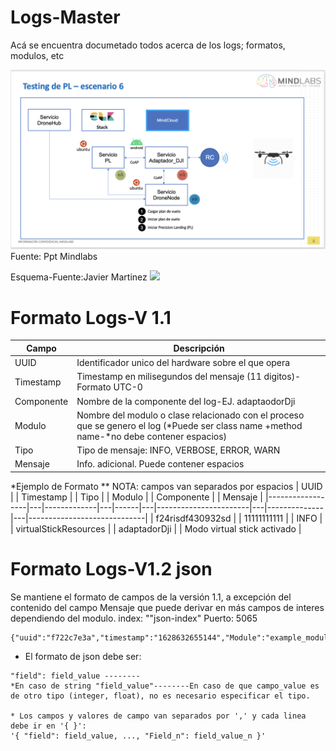 # Logs-Master
Acá se encuentra documetado todos acerca de los logs; formatos, modulos, etc

<img src="https://github.com/FranHerreraR/Logs-Master/blob/main/image.png" width="700" />
Fuente: Ppt Mindlabs

Esquema-Fuente:Javier Martinez
<img src="https://github.com/FranHerreraR/logstash/blob/main/logstash.jpg" width="650" />


# Formato Logs-V 1.1
| Campo      | Descripción                                                                                                                               |
|------------|-------------------------------------------------------------------------------------------------------------------------------------------|
| UUID       | Identificador unico del hardware sobre el que opera                                                                                       |
| Timestamp  | Timestamp en milisegundos del mensaje (11 digitos)-Formato UTC-0                                                                          |
| Componente | Nombre de la componente del log-EJ. adaptaodorDji                                                                                         |
| Modulo     | Nombre del modulo o clase relacionado con el proceso que se genero el log (*Puede ser class name +method name-*no debe contener espacios) |
| Tipo       | Tipo de mensaje: INFO, VERBOSE, ERROR, WARN                                                                                               |
| Mensaje    | Info. adicional. Puede contener espacios                                                                                                  |

*Ejemplo de Formato
  ** NOTA: campos van separados por espacios
 | UUID             |   | Timestamp   |   | Tipo |   | Modulo                |   | Componente   |   | Mensaje                     |
|------------------|---|-------------|---|------|---|-----------------------|---|--------------|---|-----------------------------|
| f24risdf430932sd |   | 11111111111 |   | INFO |   | virtualStickResources |   | adaptadorDji |   | Modo virtual stick activado |

# Formato Logs-V1.2 json
Se mantiene el formato de campos de la versión 1.1, a excepción del contenido del campo Mensaje que puede derivar en más campos de interes dependiendo del modulo.
index: ""json-index"
Puerto: 5065
```
{"uuid":"f722c7e3a","timestamp":"1628632655144","Module":"example_module","Component":"example_component","example_field":example_value"}
```
* El formato de json debe ser:
```
"field": field_value -------- 
*En caso de string "field_value"--------En caso de que campo_value es de otro tipo (integer, float), no es necesario especificar el tipo.

* Los campos y valores de campo van separados por ',' y cada linea debe ir en '{ }':
'{ "field": field_value, ..., "Field_n": field_value_n }'
```
